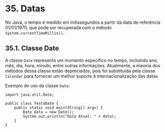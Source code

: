 # 35. Datas

No Java, o tempo é medido em milissegundos a partir da data de referência 01/01/1970, que pode ser recuperada com o método `System.currentTimeMillis()`.

## 35.1. Classe Date

A classe `Date` representa um momento específico no tempo, incluindo ano, mês, dia, hora, minuto, entre outras informações. Atualmente, a maioria dos métodos dessa classe estão depreciados, pois foi substituída pela classe `Calendar` para fornecer um melhor suporte à internacionalização das datas.

Exemplo de uso da classe `Date`:

```
import java.util.Date;

public class TestaDate {
    public static void main(String[] args) {
        Date data = new Date();
        System.out.println("Data Atual: " + data);
    }
}
```
